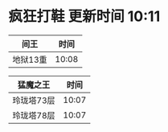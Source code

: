 # 疯狂打鞋 更新时间 10:11

| 间王   | 时间    |
|--------|-------|
| 地狱13重 | 10:08 |

| 猛魔之王   | 时间    |
|--------|-------|
| 玲珑塔73层 | 10:07 |
| 玲珑塔78层 | 10:07 |